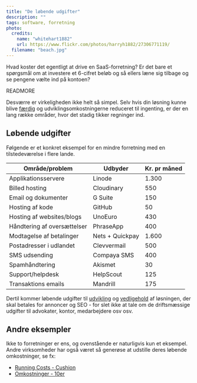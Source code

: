 ```yaml
---
title: "De løbende udgifter"
description: ""
tags: software, forretning
photo:
  credits:
    name: "whitehart1882"
    url: https://www.flickr.com/photos/harryh1882/27306771119/
  filename: "beach.jpg"
---
```


Hvad koster det egentligt at drive en SaaS-forretning? Er det bare et spørgsmål om at investere et 6-cifret beløb og så ellers læne sig tilbage og se pengene vælte ind på kontoen?

READMORE

Desværre er virkeligheden ikke helt så simpel. Selv hvis din løsning kunne blive [færdig](/articles/du-bliver-aldrig-faerdig/) og udviklingsomkostningerne reduceret til ingenting, er der en lang række områder, hvor det stadig tikker regninger ind.

## Løbende udgifter

Følgende er et konkret eksempel for en mindre forretning med en tilstedeværelse i flere lande.

| Område/problem              | Udbyder         | Kr. pr måned |
| --------------------------- | --------------- | ------------ |
| Applikationsservere         | Linode          | 1.300 |
| Billed hosting              | Cloudinary      | 550 |
| Email og dokumenter         | G Suite         | 150 |
| Hosting af kode             | GitHub          | 50 |
| Hosting af websites/blogs   | UnoEuro         | 430 |
| Håndtering af oversættelser | PhraseApp       | 400 |
| Modtagelse af betalinger    | Nets + Quickpay | 1.600 |
| Postadresser i udlandet     | Clevvermail     | 500 |
| SMS udsending               | Compaya SMS     | 400 |
| Spamhåndtering              | Akismet         |  30 |
| Support/helpdesk            | HelpScout       | 125 |
| Transaktions emails         | Mandrill        | 175 |

Dertil kommer løbende udgifter til [udvikling](/services/development) og [vedligehold](/services/maintenance) af løsningen, der skal betales for annoncer og SEO - for slet ikke at tale om de driftsmæssige udgifter til advokater, kontor, medarbejdere osv osv.


## Andre eksempler

Ikke to forretninger er ens, og ovenstående er naturligvis kun et eksempel. Andre virksomheder har også været så generøse at udstille deres løbende omkostninger, se fx:

* [Running Costs - Cushion](https://cushionapp.com/running-costs)
* [Omkostninger - 10er](https://10er.dk/open)
